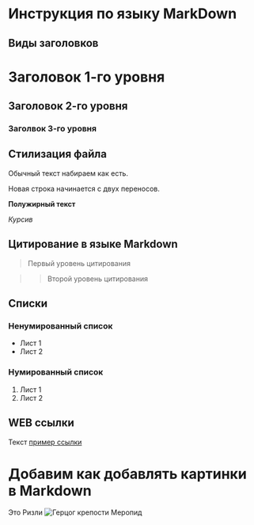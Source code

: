 # Инструкция по языку MarkDown

## Виды заголовков

# Заголовок 1-го уровня
## Заголовок 2-го уровня
### Заголвок 3-го уровня


## Стилизация файла

Обычный текст набираем как есть.

Новая строка начинается с двух переносов.

**Полужирный текст**

*Курсив*

## Цитирование в языке Markdown

> Первый уровень цитирования

>> Второй уровень цитирования

## Списки

### Ненумированный список
* Лист 1
* Лист 2

### Нумированный список
1. Лист 1
2. Лист 2

## WEB ссылки

Текст [пример ссылки]("http.example.com" "Всплывающая подсказка")

# Добавим как добавлять картинки в Markdown

Это Ризли
![Герцог крепости Меропид](wallpaper.png)